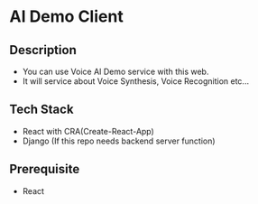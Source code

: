 # AI Demo Client

## Description

- You can use Voice AI Demo service with this web.
- It will service about Voice Synthesis, Voice Recognition etc...

## Tech Stack

- React with CRA(Create-React-App)
- Django (If this repo needs backend server function)

## Prerequisite

- React
